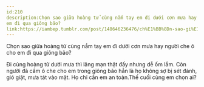 ```yaml
---
id:210
description:Chọn sao giữa hoàng tử cùng nắm tay em đi dưới cơn mưa hay người che ô cho
em đi qua giông bão?
link:https://iambep.tumblr.com/post/148646236476/ch%E1%BB%8Dn-sao-gi%E1%BB%AFa-ho%C3%A0ng-t%E1%BB%AD-c%C3%B9ng-n%E1%BA%AFm-tay-em-%C4%91i-d%C6%B0%E1%BB%9Bi-c%C6%A1n
---
```


Chọn sao giữa hoàng tử cùng nắm tay em đi dưới cơn mưa hay người che ô cho
em đi qua giông bão?

Đi cùng hoàng tử dưới mưa thì lãng mạn thật đấy nhưng dễ ốm lắm. Còn người
đã cầm ô che cho em trong giông bão hẳn là họ không sợ bị sét đánh, gió
giật, mưa tát vào mặt. Họ chỉ cần em an toàn.Thế cuối cùng em chọn ai?